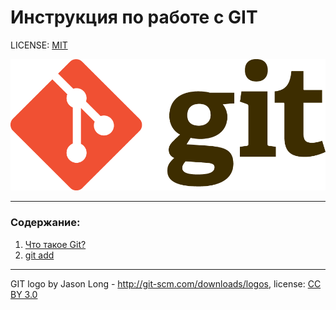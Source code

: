 # Инструкция по работе с GIT

LICENSE: [MIT](./license.md)

![git-logo](./assets/Git-Logo-2Color.png)

---

### Содержание:
1. [Что такое Git?](./gitinfo.md)
2. [git add](./add.md)

---

GIT logo by Jason Long - http://git-scm.com/downloads/logos, license: [CC BY 3.0](https://creativecommons.org/licenses/by/3.0/)
